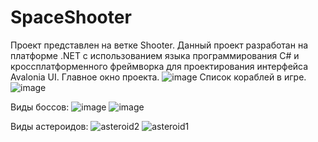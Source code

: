 # SpaceShooter
Проект представлен на ветке Shooter.
Данный проект разработан на платформе .NET с использованием языка программирования C# и кроссплатформенного фреймворка для проектирования интерфейса Avalonia UI.
Главное окно проекта.
![image](https://github.com/user-attachments/assets/38ef6788-f6a1-40cc-a73b-63ecb1b67d9f)
Список кораблей в игре.
![image](https://github.com/user-attachments/assets/ff0f4051-9f41-4270-bea3-19f7485434c1)

Виды боссов:
![image](https://github.com/user-attachments/assets/6415d264-507f-4fbc-a414-c195be52a5ff)
![image](https://github.com/user-attachments/assets/6bec140b-34ff-40ba-b76a-98afa5456091)

Виды астероидов:
![asteroid2](https://github.com/user-attachments/assets/bc893fb9-039c-4cf6-8fb4-75635c1fc11c)
![asteroid1](https://github.com/user-attachments/assets/330bb3c1-8c51-4272-90a4-22429a8eb751)


